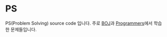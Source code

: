 # PS

PS(Problem Solving) source code 입니다. 주로 [BOJ](https://www.acmicpc.net/)과 [Programmers](https://programmers.co.kr/)에서 학습한 문제들입니다.
